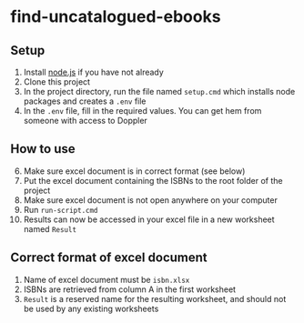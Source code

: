 # find-uncatalogued-ebooks
## Setup
1. Install [node.js](https://nodejs.org/en/download) if you have not already
2. Clone this project
3. In the project directory, run the file named `setup.cmd` which installs node packages and creates a `.env` file
4. In the `.env` file, fill in the required values. You can get hem from someone with access to Doppler

## How to use
6. Make sure excel document is in correct format (see below)
7. Put the excel document containing the ISBNs to the root folder of the project
8. Make sure excel document is not open anywhere on your computer
9. Run `run-script.cmd`
10. Results can now be accessed in your excel file in a new worksheet named `Result`

## Correct format of excel document
1. Name of excel document must be `isbn.xlsx`
2. ISBNs are retrieved from column A in the first worksheet
3. `Result` is a reserved name for the resulting worksheet, and should not be used by any existing worksheets
